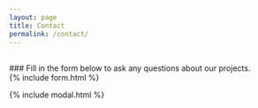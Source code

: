 ```yaml
---
layout: page
title: Contact
permalink: /contact/
---
```

<br>
### Fill in the form below to ask any questions about our projects.
<br>
{% include form.html %}

{% include modal.html %}
